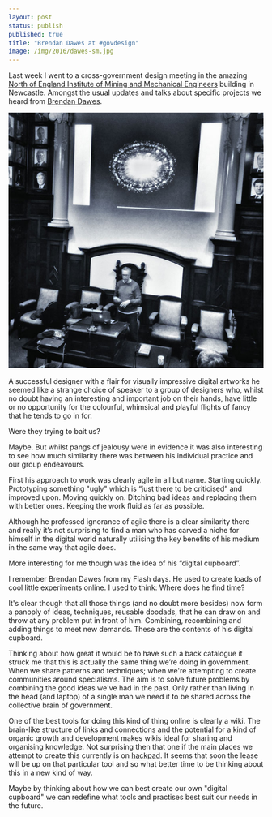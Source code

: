 ```yaml
---
layout: post
status: publish
published: true
title: "Brendan Dawes at #govdesign"
image: /img/2016/dawes-sm.jpg
---
```

<p>Last week I went to a cross-government design meeting in the amazing <a href="https://en.wikipedia.org/wiki/North_of_England_Institute_of_Mining_and_Mechanical_Engineers">North of England Institute of Mining and Mechanical Engineers</a> building in Newcastle. Amongst the usual updates and talks about specific projects we heard from <a href="http://www.brendandawes.com/">Brendan Dawes</a>.</p>

<img class="img-half-right" src="/img/2016/dawes-sm.jpg" />

A successful designer with a flair for visually impressive digital artworks he seemed like a strange choice of speaker to a group of designers who, whilst no doubt having an interesting and important job on their hands, have little or no opportunity for the colourful, whimsical and playful flights of fancy that he tends to go in for.

Were they trying to bait us?

Maybe. But whilst pangs of jealousy were in evidence it was also interesting to see how much similarity there was between his individual practice and our group endeavours.

First his approach to work was clearly agile in all but name. Starting quickly. Prototyping something "ugly" which is “just there to be criticised” and improved upon. Moving quickly on. Ditching bad ideas and replacing them with better ones. Keeping the work fluid as far as possible.

Although he professed ignorance of agile there is a clear similarity there and really it’s not surprising to find a man who has carved a niche for himself in the digital world naturally utilising the key benefits of his medium in the same way that agile does.

More interesting for me though was the idea of his “digital cupboard”.

I remember Brendan Dawes from my Flash days. He used to create loads of cool little experiments online. I used to think: Where does he find time?

It's clear though that all those things (and no doubt more besides) now form a panoply of ideas, techniques, reusable doodads, that he can draw on and throw at any problem put in front of him. Combining, recombining and adding things to meet new demands. These are the contents of his digital cupboard.

Thinking about how great it would be to have such a back catalogue it struck me that this is actually the same thing we’re doing in government. When we share patterns and techniques; when we're attempting to create communities around specialisms. The aim is to solve future problems by combining the good ideas we've had in the past. Only rather than living in the head (and laptop) of a single man we need it to be shared across the collective brain of government.

One of the best tools for doing this kind of thing online is clearly a wiki. The brain-like structure of links and connections and the potential for a kind of organic growth and development makes wikis ideal for sharing and organising knowledge. Not surprising then that one if the main places we attempt to create this currently is on [hackpad](http://designpatterns.hackpad.com/). It seems that soon the lease will be up on that particular tool and so what better time to be thinking about this in a new kind of way.

Maybe by thinking about how we can best create our own "digital cupboard" we can redefine what tools and practises best suit our needs in the future.
